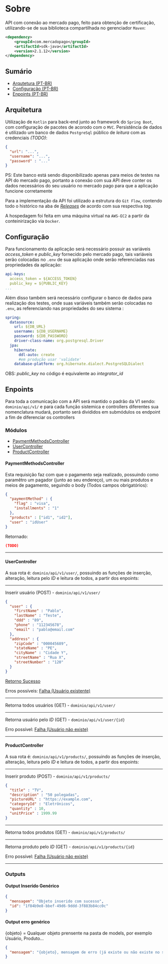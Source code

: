 # Sobre
API com conexão ao mercado pago, feito para obtenção de certificação, utilizando-se de sua biblioteca compartilhada no gerenciador `Maven`:

```xml
<dependency>
    <groupId>com.mercadopago</groupId>
    <artifactId>sdk-java</artifactId>
    <version>2.1.12</version>
</dependency>
```

## Sumário

* [Arqutetura (PT-BR)](#arquitetura)
* [Configuração (PT-BR)](#configuração)
* [Enpoints (PT-BR)](#enpoints)

## Arquitetura

Utilização de `Kotlin` para back-end junto ao framework do `Spring Boot`, com configuração de pacotes de acorodo com o `MVC`.
Persistência de dados é utilizado um banco de dados `PostgreSql` público de *leitura* com as credenciais  *(TODO)*:

```json
{
  "url": "...",
  "username": "...",
  "password" : "..."
}
```

PS: Este banco está sendo disponibilizado apenas para meios de testes na API do mercado pago, portanto a conexão com sua API deve conter os dados necessários do seu usuário no mercado pago para que a aplicação funcione corretamente

Para a implementação da API foi utilizado a estrutura do `Git Flow`, contendo todo o histórico na aba de [*Releases*](https://github.com/pabloaugustocm17/mercado-pago-api/releases) de acordo com sua respectiva *tag*.

A hospedagem foi feita em uma máquina virtual na `AWS-EC2` a partir da conteinirização via `Docker`.

## Configuração

Para funcionamento da aplicação será necessário possuir as variáveis *access_token* e *public_key* fornecido pelo mercado pago, tais variáveis serão colocadas no `.env` de sua aplicação onde serão referenciadas nas propriedades da aplicação:

```yml
api-keys:
  access_token = ${ACCESS_TOKEN}
  public_key = ${PUBLIC_KEY}
...
```
Além disso também será necessário configurar o banco de dados para realização dos testes, onde suas variáveis também serão colocadas no `.env`, as referenciando nas propriedades do seu sistema :

```yml
spring:
  datasource:
    url: ${DB_URL}
    username: ${DB_USERNAME}
    password: ${DB_PASSWORD}
    driver-class-name: org.postgresql.Driver
  jpa:
    hibernate:
      ddl-auto: create
      #em produção usar 'validate'
    database-platform: org.hibernate.dialect.PostgreSQLDialect
```

OBS: *public_key* no código é equivalente ao *integrator_id*

## Enpoints

Para toda a comunicação com a API será mantido o padrão da V1 sendo: `dominio/api/v1/` e para cada função sistemica e controllers diferentes sua nomenclatura mudará, portanto será divididos em submódulos os endpoint a fim de diferenciar os controllers

### Módulos

* [PaymentMethodsController](#paymentmethodscontroller)
* [UserController](#usercontroller)
* [ProductController](#productcontroller)

#### PaymentMethodsController

Esta requisição faz com que o pagamento seja realizado, possuindo como paramêtro um pagador (junto ao seu endereço), um ou mais produtos e meios de pagamento, seguindo o body (Todos campos obrigatórios): 

```json
{
  "paymentMethod" : {
    "flag" : "visa",
    "installments" : "1"
  },
  "products" : ["id1", "id2"],
  "user" : "idUser"
}
```

Retornado:

```json
(TODO)
```

----

#### UserController

A sua rota é: `dominio/api/v1/user/`, possuindo as funções de inserção, alteração, leitura pelo *ID* e leitura de todos, a partir dos enpoints:

----

Inserir usuário (POST) - `dominio/api/v1/user/`

```json 
{
  "user" : {
    "firstName" : "Pablo",
    "lastName" : "Teste",
    "ddd" : "89",
    "phone" : "112345678",
    "email" : "pablo@email.com"
  },
  "address" : {
    "zipCode" : "000045689",
    "stateName" : "PE",
    "cityName" : "Cidade Y",
    "streetName" : "Rua X",
    "streetNumber" : "120"
  }
}
```

[Retorno Sucesso](#output-inserido-genérico)

Erros possíveis: [Falha (Usuário existente)](#output-erro-genérico)

----

Retorna todos usuários (GET) - `dominio/api/v1/user/`


----

Retorna usuário pelo *ID* (GET) - `dominio/api/v1/user/{id}`

Erro possível: [Falha (Usuário não existe)](#output-erro-genérico)

----

#### ProductController

A sua rota é: `dominio/api/v1/products/`, possuindo as funções de inserção, alteração, leitura pelo *ID* e leitura de todos, a partir dos enpoints:

----

Inserir produto (POST) - `dominio/api/v1/products/`

```json
{
  "title" : "TV",
  "description" : "50 polegadas",
  "pictureURL" : "https://example.com",
  "categoryId" : "Eletrônicos",
  "quantity" : 10,
  "unitPrice" : 1999.99
}
```
----

Retorna todos produtos (GET) - `dominio/api/v1/products/`

----

Retorna produto pelo *ID* (GET) - `dominio/api/v1/products/{id}`

Erro possível: [Falha (Usuário não existe)](#output-erro-genérico)

----


### Outputs

#### Output Inserido Genérico

```json
{
  "mensagem": "Objeto inserido com sucesso",
  "id": "1f84b9e8-bbef-49d6-9ddd-3f883b84cc0c"
}
```

#### Output erro genérico

{objeto} = Qualquer objeto prensente na pasta de models, por exemplo Usuário, Produto...

```json
{
  "mensagem": "{objeto}, mensagem de erro (já existe ou não existe no sistema)"
}
```
